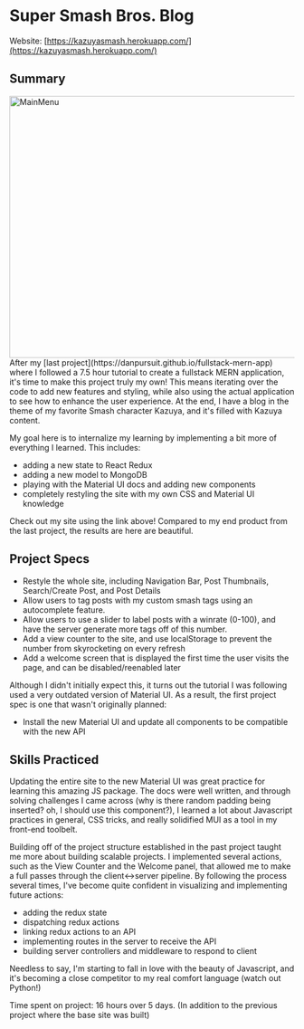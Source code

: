 # Super Smash Bros. Blog
Website: [https://kazuyasmash.herokuapp.com/](https://kazuyasmash.herokuapp.com/)

## Summary
<img src="img/kazuya_MainMenu.png" alt="MainMenu" title="MainMenu" width="600" height="463" /> 
After my [last project](https://danpursuit.github.io/fullstack-mern-app) where I followed a 7.5 hour tutorial to create a fullstack MERN application, it's
time to make this project truly my own! This means iterating over the code to add new features and styling, while also using the actual application to
see how to enhance the user experience. At the end, I have a blog in the theme of my favorite Smash character Kazuya, and it's filled with Kazuya content.

My goal here is to internalize my learning by implementing a bit more of everything I learned. This includes:
- adding a new state to React Redux
- adding a new model to MongoDB
- playing with the Material UI docs and adding new components
- completely restyling the site with my own CSS and Material UI knowledge

Check out my site using the link above! Compared to my end product from the last project, the results are here are beautiful.

## Project Specs
- Restyle the whole site, including Navigation Bar, Post Thumbnails, Search/Create Post, and Post Details
- Allow users to tag posts with my custom smash tags using an autocomplete feature.
- Allow users to use a slider to label posts with a winrate (0-100), and have the server generate more tags off of this number.
- Add a view counter to the site, and use localStorage to prevent the number from skyrocketing on every refresh
- Add a welcome screen that is displayed the first time the user visits the page, and can be disabled/reenabled later

Although I didn't initially expect this, it turns out the tutorial I was following used a very outdated version of Material UI. As a result, the first project
spec is one that wasn't originally planned:
- Install the new Material UI and update all components to be compatible with the new API

## Skills Practiced
Updating the entire site to the new Material UI was great practice for learning this amazing JS package. The docs were well written, and through solving
challenges I came across (why is there random padding being inserted? oh, I should use this component?), I learned a lot about Javascript practices
in general, CSS tricks, and really solidified MUI as a tool in my front-end toolbelt.

Building off of the project structure established in the past project taught me more about building scalable projects. I implemented several actions, such
as the View Counter and the Welcome panel, that allowed me to make a full passes through the client<->server pipeline. By following the process several times,
I've become quite confident in visualizing and implementing future actions:
- adding the redux state
- dispatching redux actions
- linking redux actions to an API
- implementing routes in the server to receive the API
- building server controllers and middleware to respond to client

Needless to say, I'm starting to fall in love with the beauty of Javascript, and it's becoming a close competitor to my real comfort language (watch out Python!)


Time spent on project: 16 hours over 5 days. (In addition to the previous project where the base site was built)



